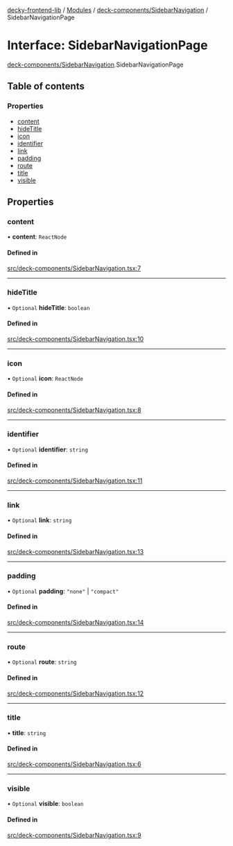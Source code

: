 [decky-frontend-lib](../README.md) / [Modules](../modules.md) / [deck-components/SidebarNavigation](../modules/deck_components_SidebarNavigation.md) / SidebarNavigationPage

# Interface: SidebarNavigationPage

[deck-components/SidebarNavigation](../modules/deck_components_SidebarNavigation.md).SidebarNavigationPage

## Table of contents

### Properties

- [content](deck_components_SidebarNavigation.SidebarNavigationPage.md#content)
- [hideTitle](deck_components_SidebarNavigation.SidebarNavigationPage.md#hidetitle)
- [icon](deck_components_SidebarNavigation.SidebarNavigationPage.md#icon)
- [identifier](deck_components_SidebarNavigation.SidebarNavigationPage.md#identifier)
- [link](deck_components_SidebarNavigation.SidebarNavigationPage.md#link)
- [padding](deck_components_SidebarNavigation.SidebarNavigationPage.md#padding)
- [route](deck_components_SidebarNavigation.SidebarNavigationPage.md#route)
- [title](deck_components_SidebarNavigation.SidebarNavigationPage.md#title)
- [visible](deck_components_SidebarNavigation.SidebarNavigationPage.md#visible)

## Properties

### content

• **content**: `ReactNode`

#### Defined in

[src/deck-components/SidebarNavigation.tsx:7](https://github.com/SteamDeckHomebrew/decky-frontend-lib/blob/2ec9519/src/deck-components/SidebarNavigation.tsx#L7)

___

### hideTitle

• `Optional` **hideTitle**: `boolean`

#### Defined in

[src/deck-components/SidebarNavigation.tsx:10](https://github.com/SteamDeckHomebrew/decky-frontend-lib/blob/2ec9519/src/deck-components/SidebarNavigation.tsx#L10)

___

### icon

• `Optional` **icon**: `ReactNode`

#### Defined in

[src/deck-components/SidebarNavigation.tsx:8](https://github.com/SteamDeckHomebrew/decky-frontend-lib/blob/2ec9519/src/deck-components/SidebarNavigation.tsx#L8)

___

### identifier

• `Optional` **identifier**: `string`

#### Defined in

[src/deck-components/SidebarNavigation.tsx:11](https://github.com/SteamDeckHomebrew/decky-frontend-lib/blob/2ec9519/src/deck-components/SidebarNavigation.tsx#L11)

___

### link

• `Optional` **link**: `string`

#### Defined in

[src/deck-components/SidebarNavigation.tsx:13](https://github.com/SteamDeckHomebrew/decky-frontend-lib/blob/2ec9519/src/deck-components/SidebarNavigation.tsx#L13)

___

### padding

• `Optional` **padding**: ``"none"`` \| ``"compact"``

#### Defined in

[src/deck-components/SidebarNavigation.tsx:14](https://github.com/SteamDeckHomebrew/decky-frontend-lib/blob/2ec9519/src/deck-components/SidebarNavigation.tsx#L14)

___

### route

• `Optional` **route**: `string`

#### Defined in

[src/deck-components/SidebarNavigation.tsx:12](https://github.com/SteamDeckHomebrew/decky-frontend-lib/blob/2ec9519/src/deck-components/SidebarNavigation.tsx#L12)

___

### title

• **title**: `string`

#### Defined in

[src/deck-components/SidebarNavigation.tsx:6](https://github.com/SteamDeckHomebrew/decky-frontend-lib/blob/2ec9519/src/deck-components/SidebarNavigation.tsx#L6)

___

### visible

• `Optional` **visible**: `boolean`

#### Defined in

[src/deck-components/SidebarNavigation.tsx:9](https://github.com/SteamDeckHomebrew/decky-frontend-lib/blob/2ec9519/src/deck-components/SidebarNavigation.tsx#L9)
